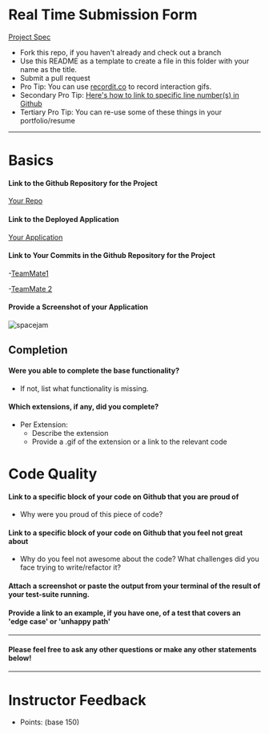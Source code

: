 # Real Time Submission Form

[Project Spec](http://frontend.turing.io/projects/real-time.html)

* Fork this repo, if you haven't already and check out a branch
* Use this README as a template to create a file in this folder with your name as the title.
* Submit a pull request
* Pro Tip: You can use [recordit.co](http://recordit.co/) to record interaction gifs.
* Secondary Pro Tip: [Here's how to link to specific line number(s) in Github](http://stackoverflow.com/questions/23821235/how-to-link-to-specific-line-number-on-github)
* Tertiary Pro Tip: You can re-use some of these things in your portfolio/resume

------

# Basics

#### Link to the Github Repository for the Project
[Your Repo](http://giantbatfarts.com/)

#### Link to the Deployed Application
[Your Application](http://burymewithmymoney.com/)

#### Link to Your Commits in the Github Repository for the Project

-[TeamMate1](http://ericsteinborn.com/github-for-cats/img/typing.gif)

-[TeamMate 2](http://45.media.tumblr.com/96975bc08e24a9876e62311fdd0c4a34/tumblr_ne4ehpSJ5z1qa747mo1_500.gif)

#### Provide a Screenshot of your Application
![spacejam](http://img.wennermedia.com/article-leads-horizontal/rs-206607-Screen-Shot-2015-08-19-at-12.43.08-PM.jpg)

## Completion

#### Were you able to complete the base functionality?
* If not, list what functionality is missing.

#### Which extensions, if any, did you complete?

- Per Extension:
  - Describe the extension
  - Provide a .gif of the extension or a link to the relevant code

# Code Quality

#### Link to a specific block of your code on Github that you are proud of
* Why were you proud of this piece of code?

#### Link to a specific block of your code on Github that you feel not great about
* Why do you feel not awesome about the code? What challenges did you face trying to write/refactor it?

#### Attach a screenshot or paste the output from your terminal of the result of your test-suite running.

#### Provide a link to an example, if you have one, of a test that covers an 'edge case' or 'unhappy path'

-----

#### Please feel free to ask any other questions or make any other statements below!

-----

# Instructor Feedback

- Points: (base 150)
